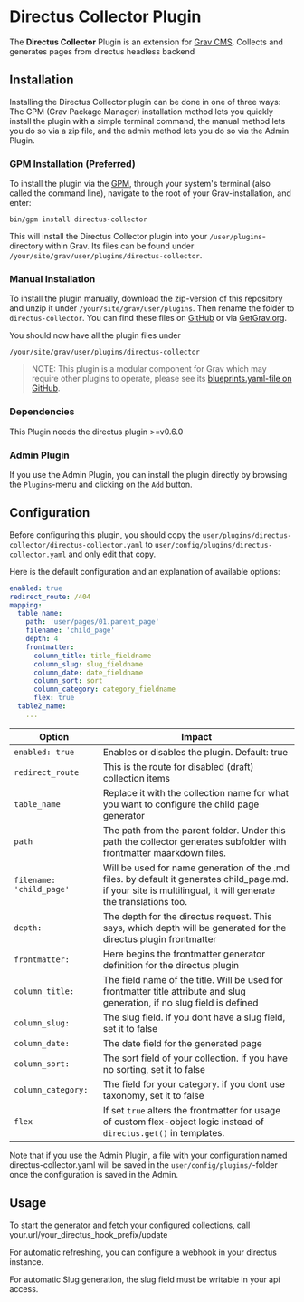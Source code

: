 # Directus Collector Plugin

The **Directus Collector** Plugin is an extension for [Grav CMS](http://github.com/getgrav/grav). Collects and generates pages from directus headless backend

## Installation

Installing the Directus Collector plugin can be done in one of three ways: The GPM (Grav Package Manager) installation method lets you quickly install the plugin with a simple terminal command, the manual method lets you do so via a zip file, and the admin method lets you do so via the Admin Plugin.

### GPM Installation (Preferred)

To install the plugin via the [GPM](http://learn.getgrav.org/advanced/grav-gpm), through your system's terminal (also called the command line), navigate to the root of your Grav-installation, and enter:

    bin/gpm install directus-collector

This will install the Directus Collector plugin into your `/user/plugins`-directory within Grav. Its files can be found under `/your/site/grav/user/plugins/directus-collector`.

### Manual Installation

To install the plugin manually, download the zip-version of this repository and unzip it under `/your/site/grav/user/plugins`. Then rename the folder to `directus-collector`. You can find these files on [GitHub](https://github.com/zebra-group/grav-plugin-directus-collector) or via [GetGrav.org](http://getgrav.org/downloads/plugins#extras).

You should now have all the plugin files under

    /your/site/grav/user/plugins/directus-collector
	
> NOTE: This plugin is a modular component for Grav which may require other plugins to operate, please see its [blueprints.yaml-file on GitHub](https://github.com/zebra-group/grav-plugin-directus-collector/blob/master/directus-collector.yaml).

### Dependencies

This Plugin needs the directus plugin >=v0.6.0

### Admin Plugin

If you use the Admin Plugin, you can install the plugin directly by browsing the `Plugins`-menu and clicking on the `Add` button.

## Configuration

Before configuring this plugin, you should copy the `user/plugins/directus-collector/directus-collector.yaml` to `user/config/plugins/directus-collector.yaml` and only edit that copy.

Here is the default configuration and an explanation of available options:
```yaml
enabled: true
redirect_route: /404
mapping:
  table_name:
    path: 'user/pages/01.parent_page'
    filename: 'child_page'
    depth: 4
    frontmatter:
      column_title: title_fieldname
      column_slug: slug_fieldname
      column_date: date_fieldname
      column_sort: sort
      column_category: category_fieldname
      flex: true
  table2_name:
    ...
```

| Option | Impact |
| --- | --- |
| `enabled: true` | Enables or disables the plugin. Default: true |
| `redirect_route` | This is the route for disabled (draft) collection items |
| `table_name`  | Replace it with the collection name for what you want to configure the child page generator |
| `path` | The path from the parent folder. Under this path the collector generates subfolder with frontmatter maarkdown files. |
| `filename: 'child_page'` | Will be used for name generation of the .md files. by default it generates child_page.md. if your site is multilingual, it will generate the translations too. |
| `depth:` | The depth for the directus request. This says, which depth will be generated for the directus plugin frontmatter |
| `frontmatter:` | Here begins the frontmatter generator definition for the directus plugin |
| `column_title:` | The field name of the title. Will be used for frontmatter title attribute and slug generation, if no slug field is defined |
| `column_slug:` | The slug field. if you dont have a slug field, set it to false |
| `column_date:` | The date field for the generated page |
| `column_sort:` | The sort field of your collection. if you have no sorting, set it to false |
| `column_category:` | The field for your category. if you dont use taxonomy, set it to false |
| `flex` | If set `true` alters the frontmatter for usage of custom flex-object logic instead of `directus.get()` in templates. |

Note that if you use the Admin Plugin, a file with your configuration named directus-collector.yaml will be saved in the `user/config/plugins/`-folder once the configuration is saved in the Admin.

## Usage

To start the generator and fetch your configured collections, call your.url/your_directus_hook_prefix/update

For automatic refreshing, you can configure a webhook in your directus instance.

For automatic Slug generation, the slug field must be writable in your api access.

